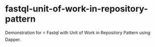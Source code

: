 # fastql-unit-of-work-in-repository-pattern
 Demonstration for ⚡ Fastql with Unit of Work in Repository Pattern using Dapper.
